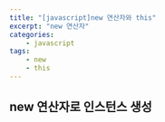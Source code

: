 ```yaml
--- 
title: "[javascript]new 연산자와 this" 
excerpt: "new 연산자"
categories: 
    - javascript
tags: 
    - new
    - this
--- 
```

## new 연산자로 인스턴스 생성

